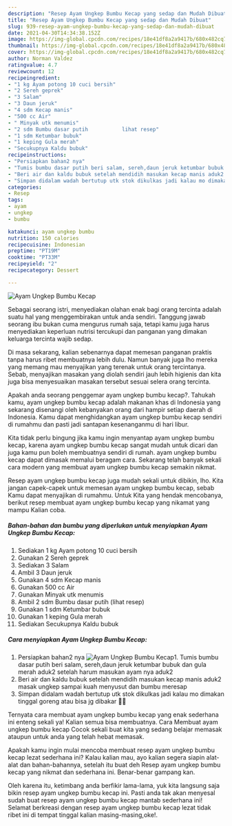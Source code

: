 ```yaml
---
description: "Resep Ayam Ungkep Bumbu Kecap yang sedap dan Mudah Dibuat"
title: "Resep Ayam Ungkep Bumbu Kecap yang sedap dan Mudah Dibuat"
slug: 939-resep-ayam-ungkep-bumbu-kecap-yang-sedap-dan-mudah-dibuat
date: 2021-04-30T14:34:38.152Z
image: https://img-global.cpcdn.com/recipes/18e41df8a2a9417b/680x482cq70/ayam-ungkep-bumbu-kecap-foto-resep-utama.jpg
thumbnail: https://img-global.cpcdn.com/recipes/18e41df8a2a9417b/680x482cq70/ayam-ungkep-bumbu-kecap-foto-resep-utama.jpg
cover: https://img-global.cpcdn.com/recipes/18e41df8a2a9417b/680x482cq70/ayam-ungkep-bumbu-kecap-foto-resep-utama.jpg
author: Norman Valdez
ratingvalue: 4.7
reviewcount: 12
recipeingredient:
- "1 kg Ayam potong 10 cuci bersih"
- "2 Sereh geprek"
- "3 Salam"
- "3 Daun jeruk"
- "4 sdm Kecap manis"
- "500 cc Air"
- " Minyak utk menumis"
- "2 sdm Bumbu dasar putih           lihat resep"
- "1 sdm Ketumbar bubuk"
- "1 keping Gula merah"
- "Secukupnya Kaldu bubuk"
recipeinstructions:
- "Persiapkan bahan2 nya"
- "Tumis bumbu dasar putih beri salam, sereh,daun jeruk ketumbar bubuk dan gula merah aduk2 setelah harum masukan ayam nya aduk2"
- "Beri air dan kaldu bubuk setelah mendidih masukan kecap manis aduk2 masak ungkep sampai kuah menyusut dan bumbu meresap"
- "Simpan didalam wadah bertutup utk stok dikulkas jadi kalau mo dimakan tinggal goreng atau bisa jg dibakar 🤤🤩"
categories:
- Resep
tags:
- ayam
- ungkep
- bumbu

katakunci: ayam ungkep bumbu 
nutrition: 150 calories
recipecuisine: Indonesian
preptime: "PT19M"
cooktime: "PT33M"
recipeyield: "2"
recipecategory: Dessert

---
```



![Ayam Ungkep Bumbu Kecap](https://img-global.cpcdn.com/recipes/18e41df8a2a9417b/680x482cq70/ayam-ungkep-bumbu-kecap-foto-resep-utama.jpg)

Sebagai seorang istri, menyediakan olahan enak bagi orang tercinta adalah suatu hal yang menggembirakan untuk anda sendiri. Tanggung jawab seorang ibu bukan cuma mengurus rumah saja, tetapi kamu juga harus menyediakan keperluan nutrisi tercukupi dan panganan yang dimakan keluarga tercinta wajib sedap.

Di masa  sekarang, kalian sebenarnya dapat memesan panganan praktis tanpa harus ribet membuatnya lebih dulu. Namun banyak juga lho mereka yang memang mau menyajikan yang terenak untuk orang tercintanya. Sebab, menyajikan masakan yang diolah sendiri jauh lebih higienis dan kita juga bisa menyesuaikan masakan tersebut sesuai selera orang tercinta. 



Apakah anda seorang penggemar ayam ungkep bumbu kecap?. Tahukah kamu, ayam ungkep bumbu kecap adalah makanan khas di Indonesia yang sekarang disenangi oleh kebanyakan orang dari hampir setiap daerah di Indonesia. Kamu dapat menghidangkan ayam ungkep bumbu kecap sendiri di rumahmu dan pasti jadi santapan kesenanganmu di hari libur.

Kita tidak perlu bingung jika kamu ingin menyantap ayam ungkep bumbu kecap, karena ayam ungkep bumbu kecap sangat mudah untuk dicari dan juga kamu pun boleh membuatnya sendiri di rumah. ayam ungkep bumbu kecap dapat dimasak memalui beragam cara. Sekarang telah banyak sekali cara modern yang membuat ayam ungkep bumbu kecap semakin nikmat.

Resep ayam ungkep bumbu kecap juga mudah sekali untuk dibikin, lho. Kita jangan capek-capek untuk memesan ayam ungkep bumbu kecap, sebab Kamu dapat menyajikan di rumahmu. Untuk Kita yang hendak mencobanya, berikut resep membuat ayam ungkep bumbu kecap yang nikamat yang mampu Kalian coba.

<!--inarticleads1-->

##### Bahan-bahan dan bumbu yang diperlukan untuk menyiapkan Ayam Ungkep Bumbu Kecap:

1. Sediakan 1 kg Ayam potong 10 cuci bersih
1. Gunakan 2 Sereh geprek
1. Sediakan 3 Salam
1. Ambil 3 Daun jeruk
1. Gunakan 4 sdm Kecap manis
1. Gunakan 500 cc Air
1. Gunakan  Minyak utk menumis
1. Ambil 2 sdm Bumbu dasar putih           (lihat resep)
1. Gunakan 1 sdm Ketumbar bubuk
1. Gunakan 1 keping Gula merah
1. Sediakan Secukupnya Kaldu bubuk




<!--inarticleads2-->

##### Cara menyiapkan Ayam Ungkep Bumbu Kecap:

1. Persiapkan bahan2 nya
<img src="https://img-global.cpcdn.com/steps/f824d99f35ac8eb1/160x128cq70/ayam-ungkep-bumbu-kecap-langkah-memasak-1-foto.jpg" alt="Ayam Ungkep Bumbu Kecap">1. Tumis bumbu dasar putih beri salam, sereh,daun jeruk ketumbar bubuk dan gula merah aduk2 setelah harum masukan ayam nya aduk2
1. Beri air dan kaldu bubuk setelah mendidih masukan kecap manis aduk2 masak ungkep sampai kuah menyusut dan bumbu meresap
1. Simpan didalam wadah bertutup utk stok dikulkas jadi kalau mo dimakan tinggal goreng atau bisa jg dibakar 🤤🤩




Ternyata cara membuat ayam ungkep bumbu kecap yang enak sederhana ini enteng sekali ya! Kalian semua bisa membuatnya. Cara Membuat ayam ungkep bumbu kecap Cocok sekali buat kita yang sedang belajar memasak ataupun untuk anda yang telah hebat memasak.

Apakah kamu ingin mulai mencoba membuat resep ayam ungkep bumbu kecap lezat sederhana ini? Kalau kalian mau, ayo kalian segera siapin alat-alat dan bahan-bahannya, setelah itu buat deh Resep ayam ungkep bumbu kecap yang nikmat dan sederhana ini. Benar-benar gampang kan. 

Oleh karena itu, ketimbang anda berfikir lama-lama, yuk kita langsung saja bikin resep ayam ungkep bumbu kecap ini. Pasti anda tak akan menyesal sudah buat resep ayam ungkep bumbu kecap mantab sederhana ini! Selamat berkreasi dengan resep ayam ungkep bumbu kecap lezat tidak ribet ini di tempat tinggal kalian masing-masing,oke!.

